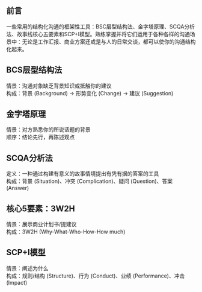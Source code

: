 ## 前言
一些常用的结构化沟通的框架性工具：BSC层型结构法、金字塔原理、SCQA分析法、故事线核心五要素和SCP+I模型。熟练掌握并将它们运用于各种各样的沟通场景中：无论是工作汇报、商业方案还或是与人的日常交谈，都可以使你的沟通结构化起来。
## BCS层型结构法
情景：沟通对象缺乏背景知识或抵触你的建议  
构成：背景 (Background) -> 形势变化 (Change) -> 建议 (Suggestion)
## 金字塔原理
情景：对方熟悉你的所说话题的背景  
顺序：结论先行，再陈述观点
## SCQA分析法
定义：一种通过构建有意义的故事情境提出有凭有据的答案的工具  
构成：背景 (Situation)、冲突 (Complication)、疑问 (Question)、答案 (Answer)
## 核心5要素：3W2H
情景：展示商业计划书/提建议  
构成：3W2H (Why-What-Who-How-How much)
## SCP+I模型
情景：阐述为什么  
构成：规则/结构 (Structure)、行为 (Conduct)、业绩 (Performance)、冲击 (Impact)
